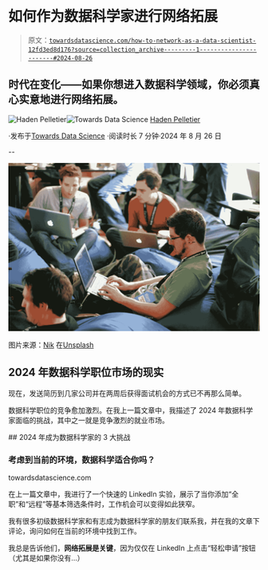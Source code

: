 # 如何作为数据科学家进行网络拓展

> 原文：[`towardsdatascience.com/how-to-network-as-a-data-scientist-12fd3ed8d176?source=collection_archive---------1-----------------------#2024-08-26`](https://towardsdatascience.com/how-to-network-as-a-data-scientist-12fd3ed8d176?source=collection_archive---------1-----------------------#2024-08-26)

## 时代在变化——如果你想进入数据科学领域，你必须真心实意地进行网络拓展。

[](https://medium.com/@pelletierhaden?source=post_page---byline--12fd3ed8d176--------------------------------)![Haden Pelletier](https://medium.com/@pelletierhaden?source=post_page---byline--12fd3ed8d176--------------------------------)[](https://towardsdatascience.com/?source=post_page---byline--12fd3ed8d176--------------------------------)![Towards Data Science](https://towardsdatascience.com/?source=post_page---byline--12fd3ed8d176--------------------------------) [Haden Pelletier](https://medium.com/@pelletierhaden?source=post_page---byline--12fd3ed8d176--------------------------------)

·发布于[Towards Data Science](https://towardsdatascience.com/?source=post_page---byline--12fd3ed8d176--------------------------------) ·阅读时长 7 分钟·2024 年 8 月 26 日

--

![](img/4edcf0eba416d2e05424598d8d579541.png)

图片来源：[Nik](https://www.helloimnik.co.uk/photography) 在[Unsplash](https://unsplash.com/?utm_source=medium&utm_medium=referral)

## 2024 年数据科学职位市场的现实

现在，发送简历到几家公司并在两周后获得面试机会的方式已不再那么简单。

数据科学职位的竞争愈加激烈。在我上一篇文章中，我描述了 2024 年数据科学家面临的挑战，其中之一就是竞争激烈的就业市场。

[](/3-challenges-to-being-a-data-scientist-in-2024-a2e391a422c5?source=post_page-----12fd3ed8d176--------------------------------) ## 2024 年成为数据科学家的 3 大挑战

### 考虑到当前的环境，数据科学适合你吗？

towardsdatascience.com

在上一篇文章中，我进行了一个快速的 LinkedIn 实验，展示了当你添加“全职”和“远程”等基本筛选条件时，工作机会可以变得如此狭窄。

我有很多初级数据科学家和有志成为数据科学家的朋友们联系我，并在我的文章下评论，询问如何在当前的环境中找到工作。

我总是告诉他们，**网络拓展是关键**，因为仅仅在 LinkedIn 上点击“轻松申请”按钮（尤其是如果你没有…）

